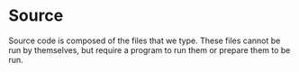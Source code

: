 # Source
Source code is composed of the files that we type. These files cannot be run by themselves, but require a program to run them or prepare them to be run.